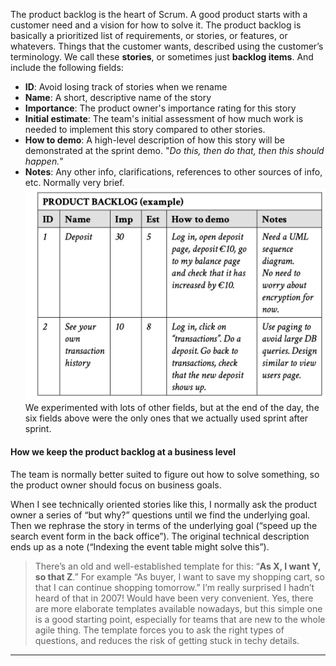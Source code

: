 The product backlog is the heart of Scrum. A good product starts with a customer need and a vision for how to solve it. The product backlog is basically a prioritized list of requirements, or stories, or features, or whatevers. Things that the customer wants, described using the customer’s terminology.
We call these **stories**, or sometimes just **backlog items**. And include the following fields:
- **ID**: Avoid losing track of stories when we rename
- **Name**: A short, descriptive name of the story
- **Importance**: The product owner's importance rating for this story
- **Initial estimate**: The team's initial assessment of how much work is needed to implement this story compared to other stories.
- **How to demo**: A high-level description of how this story will be demonstrated at the sprint demo. "*Do this, then do that, then this should happen.*"
- **Notes**:  Any other info, clarifications, references to other sources of info, etc. Normally very brief.
![product_backlogs.png](images/product_backlogs.png)
We experimented with lots of other fields, but at the end of the day, the six fields above were the only ones that we actually used sprint after sprint.
#### How we keep the product backlog at a business level
The team is normally better suited to figure out how to solve something, so the product owner should focus on business goals.

When I see technically oriented stories like this, I normally ask the product owner a series of “but why?” questions until we find the underlying goal. Then we rephrase the story in terms of the underlying goal (“speed up the search event form in the back office”). The original technical description ends up as a note (“Indexing the event table might solve this”).

> There’s an old and well-established template for this: “**As X, I want Y, so that Z**.”
> For example “As buyer, I want to save my shopping cart, so that I can continue shopping tomorrow.” I’m really surprised I hadn’t heard of that in 2007! Would have been very convenient. Yes, there are more elaborate templates available nowadays, but this simple one is a good starting point, especially for teams that are new to the whole agile thing. The template forces you to ask the right types of questions, and reduces the risk of getting stuck in techy details.
****